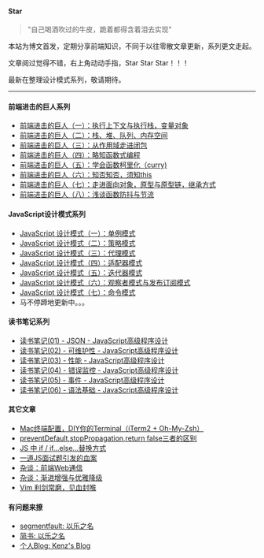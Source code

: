 #### Star
> "自己喝酒吹过的牛皮，跪着都得含着泪去实现"

本站为博文首发，定期分享前端知识，不同于以往零散文章更新，系列更文走起。

文章阅过觉得不错，右上角动动手指，Star Star Star！！！

最新在整理设计模式系列，敬请期待。

***

#### 前端进击的巨人系列
* [前端进击的巨人（一）：执行上下文与执行栈，变量对象](https://github.com/ZengLingYong/blog/issues/1)
* [前端进击的巨人（二）：栈、堆、队列、内存空间](https://github.com/ZengLingYong/blog/issues/2)
* [前端进击的巨人（三）：从作用域走进闭包](https://github.com/ZengLingYong/Blog/issues/16)
* [前端进击的巨人（四）：略知函数式编程](https://github.com/ZengLingYong/Blog/issues/17)
* [前端进击的巨人（五）：学会函数柯里化（curry) ](https://github.com/ZengLingYong/Blog/issues/18)
* [前端进击的巨人（六）：知否知否，须知this](https://github.com/ZengLingYong/Blog/issues/19)
* [前端进击的巨人（七）：走进面向对象，原型与原型链，继承方式](https://github.com/ZengLingYong/Blog/issues/20)
* [前端进击的巨人（八）：浅谈函数防抖与节流](https://github.com/ZengLingYong/Blog/issues/21)

#### JavaScript设计模式系列
* [JavaScript 设计模式（一）：单例模式](https://github.com/ZengLingYong/Blog/issues/22)
* [JavaScript 设计模式（二）：策略模式](https://github.com/ZengLingYong/Blog/issues/23)
* [JavaScript 设计模式（三）：代理模式](https://github.com/ZengLingYong/Blog/issues/24)
* [JavaScript 设计模式（四）：适配器模式](https://github.com/ZengLingYong/Blog/issues/25)
* [JavaScript 设计模式（五）：迭代器模式](https://github.com/ZengLingYong/Blog/issues/26)
* [JavaScript 设计模式（六）：观察者模式与发布订阅模式](https://github.com/ZengLingYong/Blog/issues/27)
* [JavaScript 设计模式（七）：命令模式](https://github.com/ZengLingYong/Blog/issues/28)
* 马不停蹄地更新中。。。

#### 读书笔记系列
* [读书笔记(01) - JSON - JavaScript高级程序设计](https://github.com/ZengLingYong/blog/issues/3)
* [读书笔记(02) - 可维护性 - JavaScript高级程序设计](https://github.com/ZengLingYong/blog/issues/4)
* [读书笔记(03) - 性能 - JavaScript高级程序设计](https://github.com/ZengLingYong/blog/issues/5)
* [读书笔记(04) - 错误监控 - JavaScript高级程序设计](https://github.com/ZengLingYong/blog/issues/6)
* [读书笔记(05) - 事件 - JavaScript高级程序设计](https://github.com/ZengLingYong/blog/issues/7)
* [读书笔记(06) - 语法基础 - JavaScript高级程序设计](https://github.com/ZengLingYong/blog/issues/8)

#### 其它文章
* [Mac终端配置，DIY你的Terminal（iTerm2 + Oh-My-Zsh）](https://github.com/ZengLingYong/blog/issues/12)
* [preventDefault,stopPropagation,return false三者的区别](https://github.com/ZengLingYong/blog/issues/13)
* [JS 中 if / if...else...替换方式](9)
* [一道JS面试题引发的血案](https://github.com/ZengLingYong/blog/issues/11)
* [杂谈：前端Web通信](https://github.com/ZengLingYong/blog/issues/15)
* [杂谈：渐进增强与优雅降级](https://github.com/ZengLingYong/blog/issues/14)
* [Vim 利剑常磨，见血封喉](https://github.com/ZengLingYong/blog/issues/12)

#### 有问题来撩
* [segmentfault: 以乐之名](https://segmentfault.com/u/yilezhiming)
* [简书: 以乐之名](https://www.jianshu.com/u/052cec4cf325)
* [个人Blog: Kenz's Blog](http://wuliv.com)
